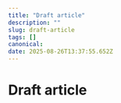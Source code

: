 ```yaml
---
title: "Draft article"
description: ""
slug: draft-article
tags: []
canonical: 
date: 2025-08-26T13:37:55.652Z
---
```


# Draft article